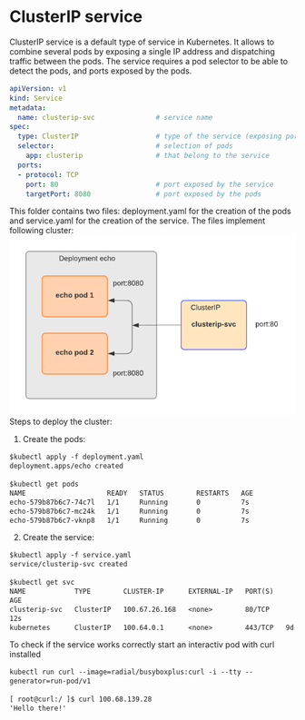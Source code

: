 # ClusterIP service
ClusterIP service is a default type of service in Kubernetes. It allows to combine several pods by exposing a single IP address and dispatching traffic between the pods. The service requires a pod selector to be able to detect the pods, and ports exposed by the pods.

```yaml
apiVersion: v1
kind: Service
metadata:
  name: clusterip-svc               # service name
spec:
  type: ClusterIP                   # type of the service (exposing port inside of a cluster)
  selector:                         # selection of pods
    app: clusterip                  # that belong to the service
  ports:
  - protocol: TCP
    port: 80                        # port exposed by the service
    targetPort: 8080                # port exposed by the pods
```
This folder contains two files: deployment.yaml for the creation of the pods and service.yaml for the creation of the service. The files implement following cluster:
![](images/cluster-ip.png)
Steps to deploy the cluster:
1. Create the pods:
```
$kubectl apply -f deployment.yaml
deployment.apps/echo created

$kubectl get pods
NAME                    READY   STATUS        RESTARTS   AGE
echo-579b87b6c7-74c7l   1/1     Running       0          7s
echo-579b87b6c7-mc24k   1/1     Running       0          7s
echo-579b87b6c7-vknp8   1/1     Running       0          7s
```
2. Create the service:
```
$kubectl apply -f service.yaml
service/clusterip-svc created

$kubectl get svc
NAME            TYPE        CLUSTER-IP      EXTERNAL-IP   PORT(S)   AGE
clusterip-svc   ClusterIP   100.67.26.168   <none>        80/TCP    12s
kubernetes      ClusterIP   100.64.0.1      <none>        443/TCP   9d
```
To check if the service works correctly start an interactiv pod with curl installed
```
kubectl run curl --image=radial/busyboxplus:curl -i --tty --generator=run-pod/v1

[ root@curl:/ ]$ curl 100.68.139.28
'Hello there!'
```